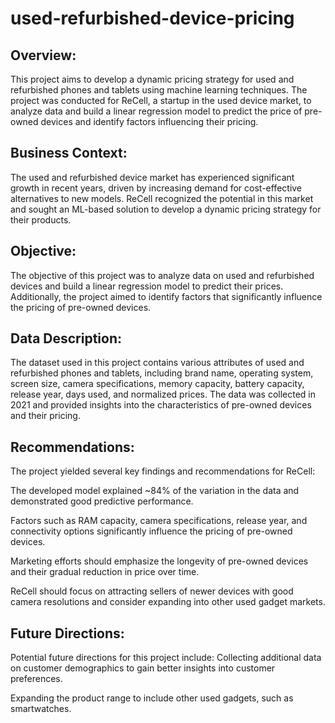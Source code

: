 # used-refurbished-device-pricing

## Overview:

This project aims to develop a dynamic pricing strategy for used and refurbished phones and tablets using machine learning techniques. The project was conducted for ReCell, a startup in the used device market, to analyze data and build a linear regression model to predict the price of pre-owned devices and identify factors influencing their pricing.

## Business Context:

The used and refurbished device market has experienced significant growth in recent years, driven by increasing demand for cost-effective alternatives to new models. ReCell recognized the potential in this market and sought an ML-based solution to develop a dynamic pricing strategy for their products.

## Objective:

The objective of this project was to analyze data on used and refurbished devices and build a linear regression model to predict their prices. Additionally, the project aimed to identify factors that significantly influence the pricing of pre-owned devices.

## Data Description:

The dataset used in this project contains various attributes of used and refurbished phones and tablets, including brand name, operating system, screen size, camera specifications, memory capacity, battery capacity, release year, days used, and normalized prices. The data was collected in 2021 and provided insights into the characteristics of pre-owned devices and their pricing.

## Recommendations:

The project yielded several key findings and recommendations for ReCell:

The developed model explained ~84% of the variation in the data and demonstrated good predictive performance.

Factors such as RAM capacity, camera specifications, release year, and connectivity options significantly influence the pricing of pre-owned devices.

Marketing efforts should emphasize the longevity of pre-owned devices and their gradual reduction in price over time.

ReCell should focus on attracting sellers of newer devices with good camera resolutions and consider expanding into other used gadget markets.

## Future Directions:

Potential future directions for this project include:
Collecting additional data on customer demographics to gain better insights into customer preferences.

Expanding the product range to include other used gadgets, such as smartwatches.
